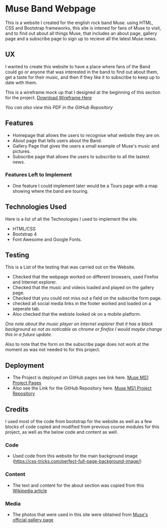 # Muse Band Webpage

This is a website I created for the english rock band Muse. using HTML, CSS and Bootstrap frameworks, this site
is intened for fans of Muse to visit, and to find out about all things Muse, that includes an about page, gallery page
and a subscribe page to sign up to recieve all the latest Muse news.
 
## UX
 
I wanted to create this website to have a place where fans of the Band could go or anyone that was interested in the band
to find out about them, get a taste for their music, and then if they like it to subscribe to keep up to date with them.

This is a wireframe mock up that I designed at the beginning of this section for the project. [Download Wireframe Here](https://f46ea3ff-2f95-40a7-882c-ac0d118f3012.ws-eu01.gitpod.io/files/download/?id=a7b0abc3-ed76-4543-a88f-49217a638dd6)

*You can also view this PDF in the GitHub Repository*

## Features

* Homepage that allows the users to recognise what website they are on.
* About page that tells users about the Band.
* Gallery Page that gives the users a small example of Muse's music and pictures.
* Subscribe page that allows the users to subscribe to all the lastest news.
 
### Features Left to Implement

* One feature I could implement later would be a Tours page with a map showing where the band are touring.

## Technologies Used

Here is a list of all the Technologies I used to implement the site.

* HTML/CSS
* Bootstrap 4
* Font Awesome and Google Fonts.

## Testing

This is a List of the testing that was carried out on the Website.

* Checked that the webpage worked on different browsers, used Firefox and Internet explorer.
* Checked that the music and videos loaded and played on the gallery page.
* Checked that you could not miss out a field on the subscribe form page.
* checked all social media links in the footer worked and loaded on a seperate tab.
* Also checked that the webiste looked ok on a mobile platform.

*One note about the music player on Internet explorer that it has a black background so not as noticable as chrome or firefox
 I would maybe change this in a future update.*

Also to note that the form on the subscribe page does not work at the moment as was not needed to for this project.

## Deployment

* The Project is deployed on GitHub pages see link here. [Muse MS1 Project Pages](https://djacura.github.io/Muse/)
* Also see the Link for the GitHub Repository here. [Muse MS1 Project Repository](https://github.com/djacura/Muse)

## Credits

I used most of the code from bootstrap for the website as well as a few blocks of code copied and modified from previous
course modules for this project, as well as the below code and content as well.

### Code

* Used code from this website for the main background image (https://css-tricks.com/perfect-full-page-background-image/)

### Content

* The text and content for the about section was copied from this [Wikipedia article](https://en.wikipedia.org/wiki/Muse_(band))

### Media

* The photos that were used in this site were obtained from [Muse's official gallery page](https://www.muse.mu/gallery)


